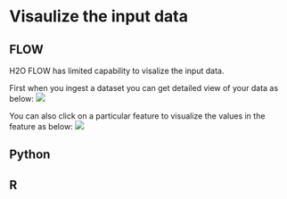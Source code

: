 # Visaulize the input data # 

## FLOW ##
H2O FLOW has limited capability to visalize the input data. 

First when you ingest a dataset you can get detailed view of your data as below:
![](https://github.com/Avkash/mldl/blob/master/images/flow_frame_summary.png?raw=true)

You can also click on a particular feature to visualize the values in the feature as below:
![](https://github.com/Avkash/mldl/blob/master/images/flow_column_summary.png?raw=true)

## Python ##

## R ##
